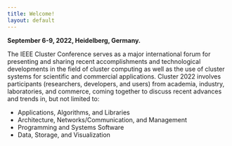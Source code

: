 ```yaml
---
title: Welcome!
layout: default
---
```


**September 6-9, 2022, Heidelberg, Germany.**

The IEEE Cluster Conference serves as a major international forum for
presenting and sharing recent accomplishments and technological
developments in the field of cluster computing as well as the use of
cluster systems for scientific and commercial applications. Cluster 2022
involves participants (researchers, developers, and users) from
academia, industry, laboratories, and commerce, coming together to
discuss recent advances and trends in, but not limited to:

-   Applications, Algorithms, and Libraries
-   Architecture, Networks/Communication, and Management
-   Programming and Systems Software
-   Data, Storage, and Visualization

<!--
### Sponsors:
<img src="{{ site.baseurl }}/assets/img/ieee_mb_blue.png" width="170" height="60" style="margin:1em;" />
<img src="{{ site.baseurl }}/assets/img/ieee-computer-society-v1.png" width="170" height="60" style="margin:1em;" />
-->
<!--
### In cooperation with:

<img src="{{ site.baseurl }}/assets/img/logo_sighpc.jpg" width="170" height="60" style="margin:1em;" />
-->

<!--
### Supported by:
<img src="{{ site.baseurl }}/assets/img/logo_paratools.svg" width="170" height="60" style="margin:1em;" />
<img src="{{ site.baseurl }}/assets/img/logo_google.png" width="170" height="60" style="margin:1em;" />
-->
